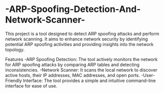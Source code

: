 # -ARP-Spoofing-Detection-And-Network-Scanner-

This project is a tool designed to detect ARP spoofing attacks and perform network scanning. It aims to enhance network security by identifying potential ARP spoofing activities and 
providing insights into the network topology.

Features
-ARP Spoofing Detection: The tool actively monitors the network for ARP spoofing attacks by comparing ARP tables and detecting inconsistencies.
-Network Scanner: It scans the local network to discover active hosts, their IP addresses, MAC addresses, and open ports.
-User-Friendly Interface: The tool provides a simple and intuitive command-line interface for ease of use.
